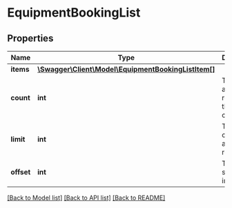 # EquipmentBookingList

## Properties
Name | Type | Description | Notes
------------ | ------------- | ------------- | -------------
**items** | [**\Swagger\Client\Model\EquipmentBookingListItem[]**](EquipmentBookingListItem.md) |  | [optional] 
**count** | **int** | The total amount of records in the entire collection. | [optional] 
**limit** | **int** | The amount of results, as requested. | [optional] 
**offset** | **int** | The starting index. | [optional] 

[[Back to Model list]](../README.md#documentation-for-models) [[Back to API list]](../README.md#documentation-for-api-endpoints) [[Back to README]](../README.md)


